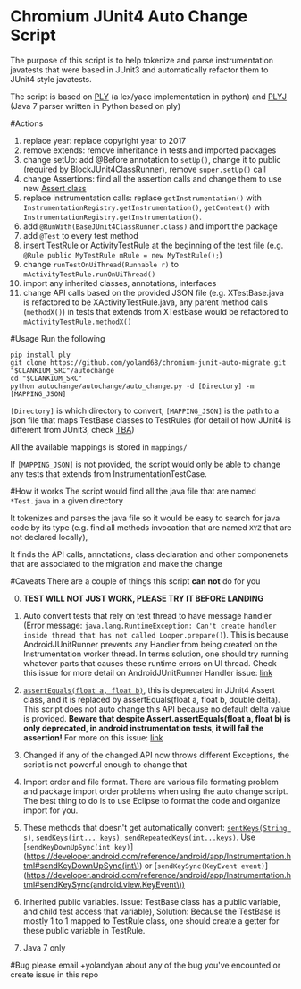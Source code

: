 # Chromium JUnit4 Auto Change Script
The purpose of this script is to help tokenize and parse instrumentation
javatests that were based in JUnit3 and automatically refactor them to JUnit4
style javatests.

The script is based on [PLY](http://www.dabeaz.com/ply/) (a lex/yacc implementation
in python) and [PLYJ](https://github.com/musiKk/plyj/) (Java 7 parser written in Python based on ply)

#Actions

1. replace year: replace copyright year to 2017
2. remove extends: remove inheritance in tests and imported packages
3. change setUp: add @Before annotation to `setUp()`, change it to public (required by BlockJUnit4ClassRunner), remove `super.setUp()` call
4. change Assertions: find all the assertion calls and change them to use new [Assert class](http://junit.org/junit4/javadoc/latest/org/junit/Assert.html)
5. replace instrumentation calls: replace `getInstrumentation()` with `InstrumentationRegistry.getInstrumentation()`, `getContent()` with `InstrumentationRegistry.getInstrumentation()`.
6. add `@RunWith(BaseJUnit4ClassRunner.class)` and import the package
7. add `@Test` to every test method
8. insert TestRule or ActivityTestRule at the beginning of the test file (e.g. `@Rule public MyTestRule mRule = new MyTestRule();`)
9. change `runTestOnUiThread(Runnable r)` to `mActivityTestRule.runOnUiThread()`
10. import any inherited classes, annotations, interfaces
11. change API calls based on the provided JSON file (e.g. XTestBase.java is refactored to be XActivityTestRule.java, any parent method calls (`methodX()`) in tests that extends from XTestBase would be refactored to `mActivityTestRule.methodX()`


#Usage
Run the following

    pip install ply
    git clone https://github.com/yoland68/chromium-junit-auto-migrate.git "$CLANKIUM_SRC"/autochange
    cd "$CLANKIUM_SRC"
    python autochange/autochange/auto_change.py -d [Directory] -m [MAPPING_JSON]

`[Directory]` is which directory to convert, `[MAPPING_JSON]` is the path to
a json file that maps TestBase classes to TestRules (for detail of how JUnit4 is different from JUnit3, check [TBA]())

All the available mappings is stored in `mappings/`

If `[MAPPING_JSON]` is not provided, the script would only be able to change any tests that extends from InstrumentationTestCase.

#How it works
The script would find all the java file that are named `*Test.java` in a given directory

It tokenizes and parses the java file so it would be easy to search for java code by its type (e.g. find all methods invocation that are named `XYZ` that are not declared locally), 

It finds the API calls, annotations, class declaration and other componenets that are associated to the migration and make the change

#Caveats
There are a couple of things this script **can not** do for you

0. **TEST WILL NOT JUST WORK, PLEASE TRY IT BEFORE LANDING**
1. Auto convert tests that rely on test thread to have message handler (Error message: `java.lang.RuntimeException: Can't create handler inside thread that has not called Looper.prepare()`). This is because AndroidJUnitRunner prevents any Handler from being created on the Instrumentation worker thread. In terms solution, one should try running whatever parts that causes these runtime errors on UI thread. Check this issue for more detail on AndroidJUnitRunner Handler issue: [link](https://github.com/skyisle/android-test-kit/issues/121)

2. [`assertEquals(float a, float b)`](http://junit.org/junit4/javadoc/latest/org/junit/Assert.html), this is deprecated in JUnit4 Assert class, and it is replaced by assertEquals(float a, float b, double delta). This script does not auto change this API because no default delta value is provided. **Beware that despite Assert.assertEquals(float a, float b) is only deprecated, in android instrumentation tests, it will fail the assertion!** For more on this issue: [link](http://junit.org/junit4/javadoc/latest/org/junit/Assert.html)

3. Changed if any of the changed API now throws different Exceptions, the script is not powerful enough to change that

4. Import order and file format. There are various file formating problem and package import order problems when using the auto change script. The best thing to do is to use Eclipse to format the code and organize import for you.

5. These methods that doesn't get automatically convert: [`sentKeys(String s)`](https://developer.android.com/reference/android/test/InstrumentationTestCase.html), [`sendKeys(int... keys)`](https://developer.android.com/reference/android/test/InstrumentationTestCase.html), [`sendRepeatedKeys(int...keys)`](https://developer.android.com/reference/android/test/InstrumentationTestCase.html). Use [`sendKeyDownUpSync(int key)`](https://developer.android.com/reference/android/app/Instrumentation.html#sendKeyDownUpSync(int\)) or [`sendKeySync(KeyEvent event)`](https://developer.android.com/reference/android/app/Instrumentation.html#sendKeySync(android.view.KeyEvent\))

6. Inherited public variables. Issue: TestBase class has a public variable, and child test access that variable), Solution: Because the TestBase is mostly 1 to 1 mapped to TestRule class, one should create a getter for these public variable in TestRule.

7. Java 7 only


#Bug
please email +yolandyan about any of the bug you've encounted or create issue in this repo

